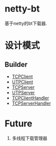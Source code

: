 # netty-bt

基于netty的bt下载器.

# 设计模式

## Builder

- [TCPClient](./src/main/java/xyz/zzyitj/nbt/client/TCPClient.java)
- [UTPClient](./src/main/java/xyz/zzyitj/nbt/client/UTPClient.java)
- [TCPServer](./src/main/java/xyz/zzyitj/nbt/server/TCPServer.java)
- [UTPServer](./src/main/java/xyz/zzyitj/nbt/server/UTPServer.java)
- [TCPClientHandler](./src/main/java/xyz/zzyitj/nbt/handler/TCPClientHandler.java)
- [TCPServerHandler](./src/main/java/xyz/zzyitj/nbt/handler/TCPServerHandler.java)

# Future

1. 多线程下载管理器

